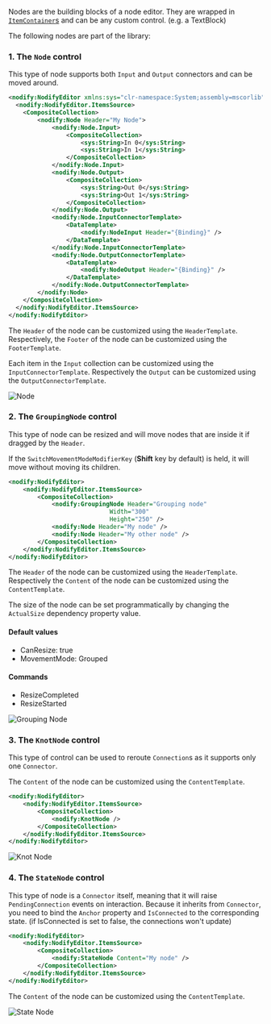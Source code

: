 Nodes are the building blocks of a node editor. They are wrapped in [`ItemContainer`s](ItemContainer-Overview) and can be any custom control. (e.g. a TextBlock)

The following nodes are part of the library:

### 1. The ```Node``` control
This type of node supports both ```Input``` and ```Output``` connectors and can be moved around.

```xml
<nodify:NodifyEditor xmlns:sys="clr-namespace:System;assembly=mscorlib">
  <nodify:NodifyEditor.ItemsSource>
    <CompositeCollection>
        <nodify:Node Header="My Node">
            <nodify:Node.Input>
                <CompositeCollection>
                    <sys:String>In 0</sys:String>
                    <sys:String>In 1</sys:String>
                </CompositeCollection>
            </nodify:Node.Input>
            <nodify:Node.Output>
                <CompositeCollection>
                    <sys:String>Out 0</sys:String>
                    <sys:String>Out 1</sys:String>
                </CompositeCollection>
            </nodify:Node.Output>
            <nodify:Node.InputConnectorTemplate>
                <DataTemplate>
                    <nodify:NodeInput Header="{Binding}" />
                </DataTemplate>
            </nodify:Node.InputConnectorTemplate>
            <nodify:Node.OutputConnectorTemplate>
                <DataTemplate>
                    <nodify:NodeOutput Header="{Binding}" />
                </DataTemplate>
            </nodify:Node.OutputConnectorTemplate>
        </nodify:Node>
    </CompositeCollection>
  </nodify:NodifyEditor.ItemsSource>
</nodify:NodifyEditor>
```

The `Header` of the node can be customized using the `HeaderTemplate`. Respectively, the `Footer` of the node can be customized using the `FooterTemplate`.

Each item in the `Input` collection can be customized using the `InputConnectorTemplate`. Respectively the `Output` can be customized using the `OutputConnectorTemplate`.

![Node](https://i.imgur.com/VwAYlX3.gif)

### 2. The ```GroupingNode``` control

This type of node can be resized and will move nodes that are inside it if dragged by the ```Header```.

If the ```SwitchMovementModeModifierKey``` (**Shift** key by default) is held, it will move without moving its children.

```xml
<nodify:NodifyEditor>
    <nodify:NodifyEditor.ItemsSource>
        <CompositeCollection>
            <nodify:GroupingNode Header="Grouping node"
                            Width="300"
                            Height="250" />            
            <nodify:Node Header="My node" />
            <nodify:Node Header="My other node" />
        </CompositeCollection>
    </nodify:NodifyEditor.ItemsSource>
</nodify:NodifyEditor>
```

The `Header` of the node can be customized using the `HeaderTemplate`. Respectively the `Content` of the node can be customized using the `ContentTemplate`.

The size of the node can be set programmatically by changing the `ActualSize` dependency property value. 

#### Default values

* CanResize: true
* MovementMode: Grouped

#### Commands

* ResizeCompleted
* ResizeStarted

![Grouping Node](https://i.imgur.com/HYxt2cs.gif)

### 3. The ```KnotNode``` control

This type of control can be used to reroute ```Connection```s as it supports only one ```Connector```. 

The `Content` of the node can be customized using the `ContentTemplate`. 

```xml
<nodify:NodifyEditor>
    <nodify:NodifyEditor.ItemsSource>
        <CompositeCollection>
            <nodify:KnotNode />
        </CompositeCollection>
    </nodify:NodifyEditor.ItemsSource>
</nodify:NodifyEditor>
```

![Knot Node](https://i.imgur.com/fMrEqY1.gif)

### 4. The ```StateNode``` control

This type of node is a ```Connector``` itself, meaning that it will raise ```PendingConnection``` events on interaction. Because it inherits from `Connector`, you need to bind the `Anchor` property and `IsConnected` to the corresponding state. (if IsConnected is set to false, the connections won't update)

```xml
<nodify:NodifyEditor>
    <nodify:NodifyEditor.ItemsSource>
        <CompositeCollection>
            <nodify:StateNode Content="My node" />
        </CompositeCollection>
    </nodify:NodifyEditor.ItemsSource>
</nodify:NodifyEditor>
```

The `Content` of the node can be customized using the `ContentTemplate`.

![State Node](https://i.imgur.com/FrI2epL.gif)